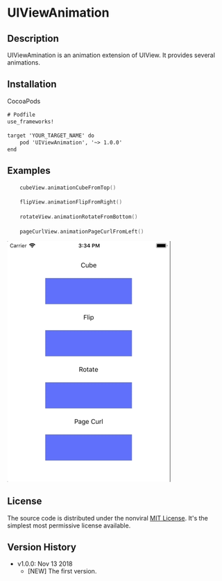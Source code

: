 # UIViewAnimation

## Description

UIViewAmination is an animation extension of UIView. It provides several animations.

## Installation

CocoaPods

```
# Podfile
use_frameworks!

target 'YOUR_TARGET_NAME' do
    pod 'UIViewAnimation', '~> 1.0.0'
end
```

## Examples

```swift
	cubeView.animationCubeFromTop()
	
	flipView.animationFlipFromRight()
	
	rotateView.animationRotateFromBottom()
	
	pageCurlView.animationPageCurlFromLeft()
```

![](./Resources/demo.gif)



## License
The source code is distributed under the nonviral [MIT License](https://opensource.org/licenses/mit-license.php). It's the simplest most permissive license available.

## Version History

 - v1.0.0: Nov 13 2018
	 - [NEW] The first version.
